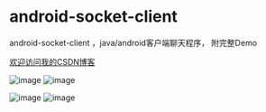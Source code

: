 android-socket-client
=====================

android-socket-client ，java/android客户端聊天程序， 附完整Demo


[欢迎访问我的CSDN博客](http://blog.csdn.net/zz7zz7zz)<br />


![image](http://img.blog.csdn.net/20130721123950359 "附图一") ![image](http://img.blog.csdn.net/20130721124120640 "附图一")

![image](http://img.blog.csdn.net/20130721124507812 "附图一") ![image](http://img.blog.csdn.net/20130721124542781 "附图一")

